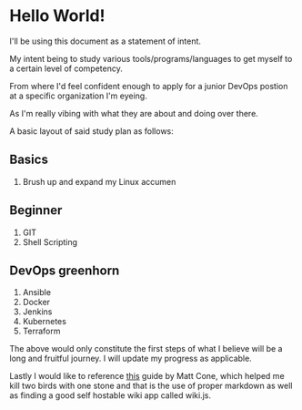 # Hello World!

I'll be using this document as a statement of intent.

My intent being to study various tools/programs/languages to get myself to 
a certain level of competency.

From where I'd feel confident enough to apply for a junior DevOps postion at a 
specific organization I'm eyeing. 

As I'm really vibing with what they are about and doing over there.

A basic layout of said study plan as follows:

## Basics

1. Brush up and expand my Linux accumen

## Beginner

1. GIT
2. Shell Scripting

## DevOps greenhorn

1. Ansible
2. Docker
3. Jenkins
4. Kubernetes
5. Terraform

The above would only constitute the first steps of what I believe will be
a long and fruitful journey. I will update my progress as applicable.

Lastly I would like to reference <a href="https://www.markdownguide.org/tools/wiki-js/" target="_blank">this</a> guide by Matt Cone, which helped me
kill two birds with one stone and that is the use of proper markdown as 
well as finding a good self hostable wiki app called wiki.js.




 



 
